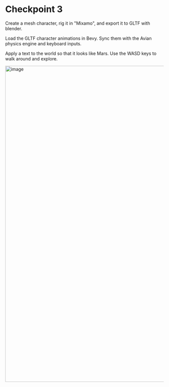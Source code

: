 # Checkpoint 3

Create a mesh character, rig it in "Mixamo", and export it to GLTF with blender. 

Load the GLTF character animations in Bevy. Sync them with the Avian physics engine and keyboard inputs.

Apply a text to the world so that it looks like Mars. Use the WASD keys to walk around and explore.

<img width="1005" alt="image" src="https://github.com/user-attachments/assets/e0f8b3db-daaa-463a-b4cb-5eb5c6227623">




